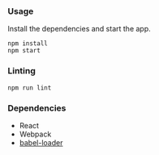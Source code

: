 
### Usage

Install the dependencies and start the app.

```
npm install
npm start
```

### Linting

```
npm run lint
```

### Dependencies

* React
* Webpack
* [babel-loader](https://github.com/babel/babel-loader)

